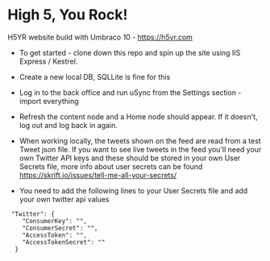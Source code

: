# High 5, You Rock!
H5YR website build with Umbraco 10 - https://h5yr.com

* To get started - clone down this repo and spin up the site using IIS Express / Kestrel.
* Create a new local DB, SQLLite is fine for this
* Log in to the back office and run uSync from the Settings section - import everything
* Refresh the content node and a Home node should appear. If it doesn't, log out and log back in again.
* When working locally, the tweets shown on the feed are read from a test Tweet json file. If you want to see live tweets in the feed you'll need your own Twitter API keys and these should be stored in your own User Secrets file, more info about user secrets can be found https://skrift.io/issues/tell-me-all-your-secrets/

* You need to add the following lines to your User Secrets file and add your own twitter api values
```
 "Twitter": {
    "ConsumerKey": "",
    "ConsumerSecret": "",
    "AccessToken": "",
    "AccessTokenSecret": "" 
  } 
  ``` 
  
 
